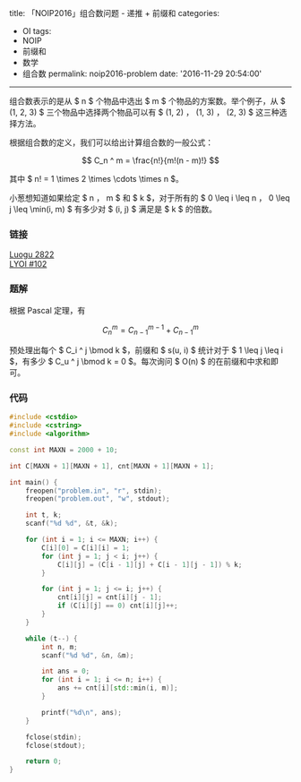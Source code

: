 title: 「NOIP2016」组合数问题 - 递推 + 前缀和
categories:
  - OI
tags:
  - NOIP
  - 前缀和
  - 数学
  - 组合数
permalink: noip2016-problem
date: '2016-11-29 20:54:00'
---

组合数表示的是从 $ n $ 个物品中选出 $ m $ 个物品的方案数。举个例子，从 $ (1, 2, 3) $ 三个物品中选择两个物品可以有 $ (1, 2) $，$ (1, 3) $，$ (2, 3) $ 这三种选择方法。

根据组合数的定义，我们可以给出计算组合数的一般公式：

$$ C_n ^ m = \frac{n!}{m!(n - m)!} $$

其中 $ n! = 1 \times 2 \times \cdots \times n $。

小葱想知道如果给定 $ n $，$ m $ 和 $ k $，对于所有的 $ 0 \leq i \leq n $，$ 0 \leq j \leq \min(i, m) $ 有多少对 $ (i, j) $ 满足是 $ k $ 的倍数。

<!-- more -->

### 链接

[Luogu 2822](https://www.luogu.org/problem/show?pid=2822)  
[LYOI #102](https://ly.men.ci/problem/102)

### 题解

根据 Pascal 定理，有

$$ C_n ^ m = C_{n - 1} ^ {m - 1} + C_{n - 1} ^ {m} $$

预处理出每个 $ C_i ^ j \bmod k $，前缀和 $ s(u, i) $ 统计对于 $ 1 \leq j \leq i $，有多少 $ C_u ^ j \bmod k = 0 $。每次询问 $ O(n) $ 的在前缀和中求和即可。

### 代码

```cpp
#include <cstdio>
#include <cstring>
#include <algorithm>

const int MAXN = 2000 + 10;

int C[MAXN + 1][MAXN + 1], cnt[MAXN + 1][MAXN + 1];

int main() {
    freopen("problem.in", "r", stdin);
    freopen("problem.out", "w", stdout);

    int t, k;
    scanf("%d %d", &t, &k);

    for (int i = 1; i <= MAXN; i++) {
        C[i][0] = C[i][i] = 1;
        for (int j = 1; j < i; j++) {
            C[i][j] = (C[i - 1][j] + C[i - 1][j - 1]) % k;
        }

        for (int j = 1; j <= i; j++) {
            cnt[i][j] = cnt[i][j - 1];
            if (C[i][j] == 0) cnt[i][j]++;
        }
    }

    while (t--) {
        int n, m;
        scanf("%d %d", &n, &m);

        int ans = 0;
        for (int i = 1; i <= n; i++) {
            ans += cnt[i][std::min(i, m)];
        }

        printf("%d\n", ans);
    }

    fclose(stdin);
    fclose(stdout);

    return 0;
}
```